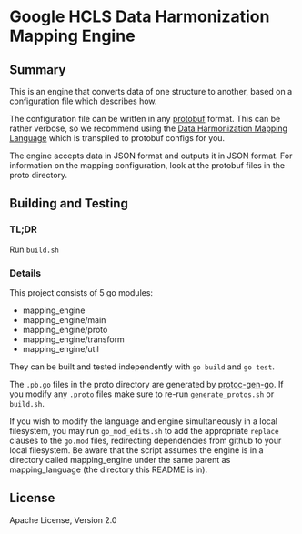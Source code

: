 # Google HCLS Data Harmonization Mapping Engine

## Summary

This is an engine that converts data of one structure to another, based on a
configuration file which describes how.

The configuration file can be written in any
[protobuf](https://developers.google.com/protocol-buffers/docs/overview) format.
This can be rather verbose, so we recommend using the
[Data Harmonization Mapping Language](https://github.com/GoogleCloudPlatform/healthcare-data-harmonization/mapping_language) which is transpiled to protobuf configs for you.

The engine accepts data in JSON format and outputs it in JSON format.
For information on the mapping configuration, look at the protobuf files in the
proto directory.

## Building and Testing

### TL;DR

Run `build.sh`

### Details

This project consists of 5 go modules:

- mapping_engine
- mapping_engine/main
- mapping_engine/proto
- mapping_engine/transform
- mapping_engine/util

They can be built and tested independently with `go build` and `go test`.

The `.pb.go` files in the proto directory are generated by [protoc-gen-go](https://github.com/golang/protobuf/tree/master/protoc-gen-go).
If you modify any `.proto` files make sure to re-run `generate_protos.sh` or
`build.sh`.

If you wish to modify the language and engine simultaneously in a local
filesystem, you may run `go_mod_edits.sh` to add the appropriate `replace`
clauses to the `go.mod` files, redirecting dependencies from github to your
local filesystem. Be aware that the script assumes the engine is in a directory
called mapping_engine under the same parent as mapping_language (the directory
this README is in).

## License

Apache License, Version 2.0
